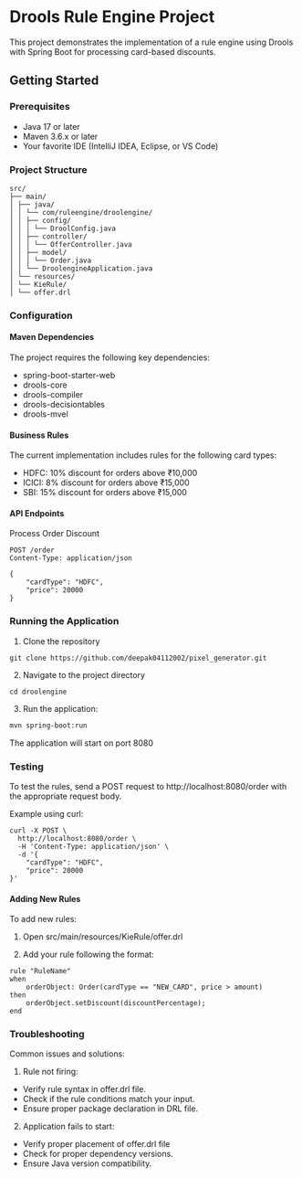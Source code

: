 # Drools Rule Engine Project

This project demonstrates the implementation of a rule engine using Drools with Spring Boot for processing card-based discounts.

## Getting Started

### Prerequisites
- Java 17 or later
- Maven 3.6.x or later
- Your favorite IDE (IntelliJ IDEA, Eclipse, or VS Code)

### Project Structure
```
src/
├── main/
│ ├── java/
│ │ └── com/ruleengine/droolengine/
│ │ ├── config/
│ │ │ └── DroolConfig.java
│ │ ├── controller/
│ │ │ └── OfferController.java
│ │ ├── model/
│ │ │ └── Order.java
│ │ └── DroolengineApplication.java
│ └── resources/
│ └── KieRule/
│ └── offer.drl
```

### Configuration

#### Maven Dependencies
The project requires the following key dependencies:
- spring-boot-starter-web
- drools-core
- drools-compiler
- drools-decisiontables
- drools-mvel
#### Business Rules
The current implementation includes rules for the following card types:
- HDFC: 10% discount for orders above ₹10,000
- ICICI: 8% discount for orders above ₹15,000
- SBI: 15% discount for orders above ₹15,000
#### API Endpoints
Process Order Discount
````
POST /order
Content-Type: application/json

{
    "cardType": "HDFC",
    "price": 20000
}
````
### Running the Application
1. Clone the repository
````
git clone https://github.com/deepak04112002/pixel_generator.git
````
2. Navigate to the project directory
````
cd droolengine
````
3. Run the application:
````bash
mvn spring-boot:run
````
The application will start on port 8080

### Testing
To test the rules, send a POST request to http://localhost:8080/order with the appropriate request body.

Example using curl:
````
curl -X POST \
  http://localhost:8080/order \
  -H 'Content-Type: application/json' \
  -d '{
    "cardType": "HDFC",
    "price": 20000
}'
````
#### Adding New Rules
To add new rules:

1. Open src/main/resources/KieRule/offer.drl

2. Add your rule following the format:
````
rule "RuleName"
when
    orderObject: Order(cardType == "NEW_CARD", price > amount)
then
    orderObject.setDiscount(discountPercentage);
end
````
### Troubleshooting
Common issues and solutions:
1. Rule not firing:
- Verify rule syntax in offer.drl file.
- Check if the rule conditions match your input.
- Ensure proper package declaration in DRL file.
2. Application fails to start:
- Verify proper placement of offer.drl file
- Check for proper dependency versions.
- Ensure Java version compatibility.
